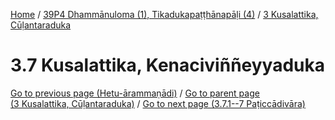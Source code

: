 
[Home](/) / [39P4 Dhammānuloma (1), Tikadukapaṭṭhānapāḷi (4)](../../39P4.md) / [3 Kusalattika, Cūḷantaraduka](../3.md)

# 3.7 Kusalattika, Kenaciviññeyyaduka


[Go to previous page (Hetu-ārammaṇādi)](3.6/3.6.2/3.6.2.1--7/Paccayacatukka/Hetu-arammanadi.md) / [Go to parent page (3 Kusalattika, Cūḷantaraduka)](../3.md) / [Go to next page (3.7.1--7 Paṭiccādivāra)](3.7/3.7.1--7.md)


